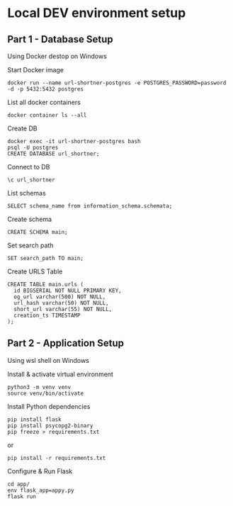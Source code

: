 # Local DEV environment setup

## Part 1 - Database Setup

Using Docker destop on Windows

Start Docker image
```
docker run --name url-shortner-postgres -e POSTGRES_PASSWORD=password -d -p 5432:5432 postgres
```

List all docker containers
```
docker container ls --all
```

Create DB
```
docker exec -it url-shortner-postgres bash
psql -U postgres
CREATE DATABASE url_shortner;
```

Connect to DB
```
\c url_shortner
```

List schemas
```
SELECT schema_name from information_schema.schemata;
```

Create schema
```
CREATE SCHEMA main;
```

Set search path
```
SET search_path TO main;
```

Create URLS Table
```
CREATE TABLE main.urls (
  id BIGSERIAL NOT NULL PRIMARY KEY,
  og_url varchar(500) NOT NULL,
  url_hash varchar(50) NOT NULL,
  short_url varchar(55) NOT NULL,
  creation_ts TIMESTAMP
);
```


## Part 2 - Application Setup 
Using wsl shell on Windows

Install & activate virtual environment
```
python3 -m venv venv
source venv/bin/activate
```

Install Python dependencies
```
pip install flask
pip install psycopg2-binary
pip freeze > requirements.txt
```

or

```
pip install -r requirements.txt
```

Configure & Run Flask
```
cd app/
env flask_app=appy.py
flask run
```
